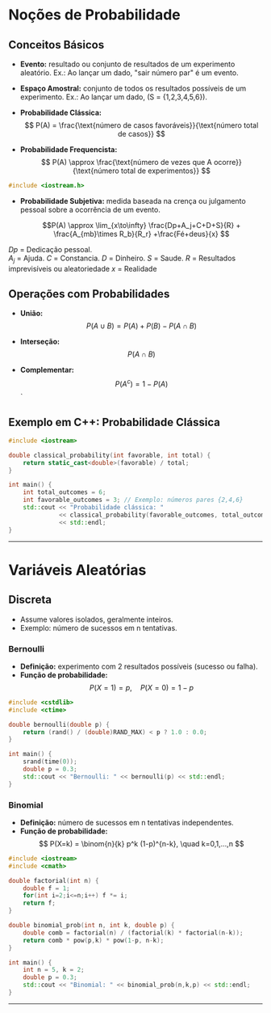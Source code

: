 # Noções de Probabilidade

## Conceitos Básicos

* **Evento:** resultado ou conjunto de resultados de um experimento aleatório.
  Ex.: Ao lançar um dado, "sair número par" é um evento.

* **Espaço Amostral:** conjunto de todos os resultados possíveis de um experimento.
  Ex.: Ao lançar um dado, (S = {1,2,3,4,5,6}).

* **Probabilidade Clássica:**
  $$
  P(A) = \frac{\text{número de casos favoráveis}}{\text{número total de casos}}
  $$

* **Probabilidade Frequencista:**
  $$
  P(A) \approx \frac{\text{número de vezes que A ocorre}}{\text{número total de experimentos}}
  $$

```cpp
#include <iostream.h>

```

* **Probabilidade Subjetiva:** medida baseada na crença ou julgamento pessoal sobre a ocorrência de um evento.

    $$P(A) \approx \lim_{x\to\infty} \frac{Dp+A_j+C+D+S}{R} + \frac{A_{mb}\times R_b}{R_r} +\frac{Fé+deus}{x} $$

$Dp$ = Dedicação pessoal.  
$A_j$ = Ajuda.
$C$ = Constancia.
$D$ = Dinheiro.
$S$ = Saude.
$R$ = Resultados imprevisíveis ou aleatoriedade
$x$ = Realidade



## Operações com Probabilidades

* **União:**
  $$
  P(A \cup B) = P(A) + P(B) - P(A \cap B)
  $$

* **Interseção:**
  $$
  P(A \cap B)
  $$

* **Complementar:**
  $$
  P(A^c) = 1 - P(A)
  $$`

## Exemplo em C++: Probabilidade Clássica

```cpp
#include <iostream>

double classical_probability(int favorable, int total) {
    return static_cast<double>(favorable) / total;
}

int main() {
    int total_outcomes = 6;
    int favorable_outcomes = 3; // Exemplo: números pares {2,4,6}
    std::cout << "Probabilidade clássica: " 
              << classical_probability(favorable_outcomes, total_outcomes) 
              << std::endl;
}
```

---

# Variáveis Aleatórias

## Discreta

* Assume valores isolados, geralmente inteiros.
* Exemplo: número de sucessos em n tentativas.

### Bernoulli

* **Definição:** experimento com 2 resultados possíveis (sucesso ou falha).
* **Função de probabilidade:**
  $$
  P(X=1) = p, \quad P(X=0) = 1-p
  $$

```cpp
#include <cstdlib>
#include <ctime>

double bernoulli(double p) {
    return (rand() / (double)RAND_MAX) < p ? 1.0 : 0.0;
}

int main() {
    srand(time(0));
    double p = 0.3;
    std::cout << "Bernoulli: " << bernoulli(p) << std::endl;
}
```

### Binomial

* **Definição:** número de sucessos em n tentativas independentes.
* **Função de probabilidade:**
  $$
  P(X=k) = \binom{n}{k} p^k (1-p)^{n-k}, \quad k=0,1,...,n
  $$

```cpp
#include <iostream>
#include <cmath>

double factorial(int n) {
    double f = 1;
    for(int i=2;i<=n;i++) f *= i;
    return f;
}

double binomial_prob(int n, int k, double p) {
    double comb = factorial(n) / (factorial(k) * factorial(n-k));
    return comb * pow(p,k) * pow(1-p, n-k);
}

int main() {
    int n = 5, k = 2;
    double p = 0.3;
    std::cout << "Binomial: " << binomial_prob(n,k,p) << std::endl;
}
```

---


